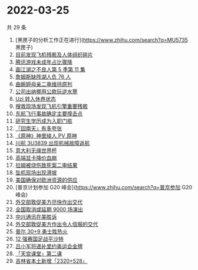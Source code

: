 # 2022-03-25

共 29 条

<!-- BEGIN -->
<!-- 最后更新时间 Fri Mar 25 2022 20:52:40 GMT+0800 (China Standard Time) -->

1. [黑匣子的分析工作正在进行](https://www.zhihu.com/search?q=MU5735 黑匣子)
1. [目前发现飞机残骸及人体组织碎片](https://www.zhihu.com/search?q=东航飞行事故进展)
1. [腾讯游戏未成年占比骤降](https://www.zhihu.com/search?q=腾讯游戏)
1. [画江湖之不良人第 5 季第 11 集](https://www.zhihu.com/search?q=画江湖之不良人)
1. [詹姆斯缺阵湖人负 76 人](https://www.zhihu.com/search?q=湖人)
1. [曲婉婷母亲二审维持原判](https://www.zhihu.com/search?q=曲婉婷)
1. [公司出纳挪用公款玩逆水寒](https://www.zhihu.com/search?q=逆水寒)
1. [Uzi 转入休养状态](https://www.zhihu.com/search?q=uzi)
1. [搜救现场发现飞机引擎重要残骸](https://www.zhihu.com/search?q=发现飞机残骸)
1. [东航飞行事故确定主要撞击点](https://www.zhihu.com/search?q=确定坠机事故主要撞击点)
1. [研究生学历成为入职门槛](https://www.zhihu.com/search?q=研究生学历)
1. [「回南天」有多夸张](https://www.zhihu.com/search?q=回南天)
1. [《原神》神里绫人 PV 原神](https://www.zhihu.com/search?q=原神)
1. [川航 3U3839 出现机械故障返航](https://www.zhihu.com/search?q=四川航空)
1. [意大利无缘世界杯](https://www.zhihu.com/search?q=意大利无缘世界杯)
1. [高端显卡降价血崩](https://www.zhihu.com/search?q=显卡降价)
1. [拉姆被烧伤致死案二审结果](https://www.zhihu.com/search?q=拉姆被烧伤致死案)
1. [坠机现场出现滑坡](https://www.zhihu.com/search?q=坠机现场山体滑坡)
1. [美国确保对欧洲资源的供应](https://www.zhihu.com/search?q=美国供应)
1. [普京计划参加 G20 峰会](https://www.zhihu.com/search?q=普京参加 G20 峰会)
1. [外交部敦促美方尽快作出交代](https://www.zhihu.com/search?q=美方涉乌生物实验室)
1. [全国取消或延期 9000 场演出](https://www.zhihu.com/search?q=取消演出)
1. [中兴通讯在美胜诉](https://www.zhihu.com/search?q=中兴通讯)
1. [外交部敦促美方作出令人信服的交代](https://www.zhihu.com/search?q=外交部敦促美方)
1. [普尔 30+9 勇士胜热火](https://www.zhihu.com/search?q=勇士)
1. [12 强赛国足战平沙特](https://www.zhihu.com/search?q=国足)
1. [吕小军将递补里约奥运会金牌](https://www.zhihu.com/search?q=吕小军递补金牌)
1. [「天宫课堂」第二课](https://www.zhihu.com/search?q=天宫课堂)
1. [吉林省本土新增「2320+528」](https://www.zhihu.com/search?q=吉林疫情)

<!-- END -->
